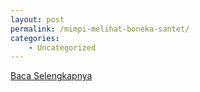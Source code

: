 ```yaml
---
layout: post
permalink: /mimpi-melihat-boneka-santet/
categories:
    - Uncategorized
---
```


[Baca Selengkapnya](/02)